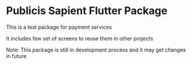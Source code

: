 # Publicis Sapient Flutter Package

This is a test package for payment services

It includes few set of screens to reuse them in other projects

Note: This package is still in development process and it may get changes in future

